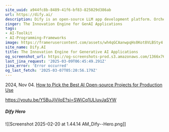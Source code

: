 ```yaml
---
site_uuid: a944fc8b-8489-41f6-bf83-825029d386ab
url: https://dify.ai/
description: Dify is an open-source LLM app development platform. Orchestrate LLM apps from agents to complex AI workflows, with an RAG engine.
zinger: The Innovation Engine for GenAI Applications
tags:
- AI-Toolkit
- AI-Programming-Frameworks
image: https://framerusercontent.com/assets/wh4qGCAanwpqHs0Kot8VLBSty4.png
site_name: Dify.AI
title: The Innovation Engine for Generative AI Applications
og_screenshot_url: https://og-screenshots-prod.s3.amazonaws.com/1366x768/80/false/eb274cb892747ac14f78de65eeac7dc2009c4cd83c0ba16e2dc7ca292f8e6490.jpeg
last_jina_request: '2025-03-09T06:45:49.291Z'
jina_error: 'Error occurred'
og_last_fetch: '2025-03-07T05:20:56.179Z'
---
```

2024, Nov 04. [How to Pick the Best AI Open-source Projects for Production Use](https://youtu.be/wVXojxS_hak?si=VRBRN-O_QjGR0rcA)

https://youtu.be/Y5BuJjViloE?si=SWiCq1ULluvJaSYW

##### Dify Hero
![[Screenshot 2025-02-20 at 1.44.14 AM_Dify--Hero.png]]
